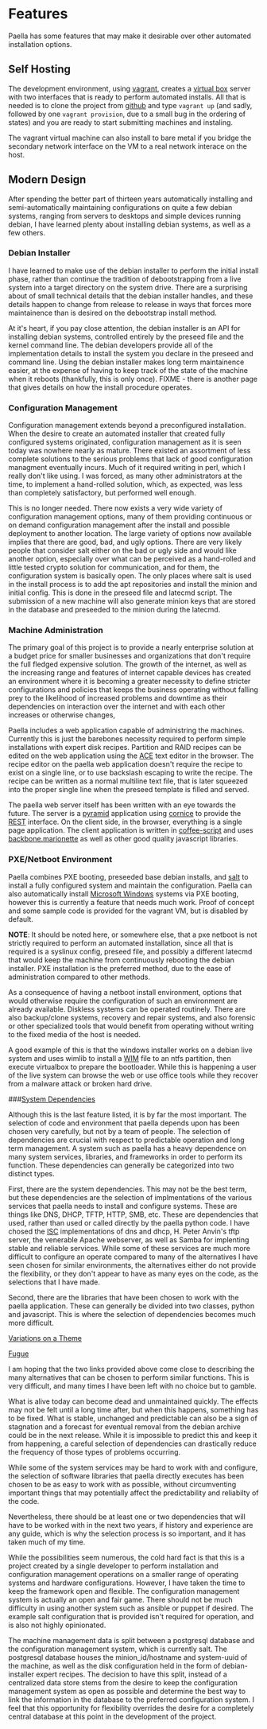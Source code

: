 # Features


Paella has some features that may make it desirable over other
automated installation options.

## Self Hosting

The development environment, using [vagrant](https://vagrantup.com),
creates a [virtual box](http://virtualbox.org) server with two
interfaces that is ready to perform automated installs.  All that
is needed is to clone the project from [github](https://github.com)
and type `vagrant up` (and sadly,
followed by one `vagrant provision`, due to a small bug in the ordering
of states) and you are ready to start submitting machines and instaling.

The vagrant virtual machine can also install to bare metal if you bridge the
secondary network interface on the VM to a real network interace on the host.

## Modern Design

After spending the better part of thirteen years automatically installing and
semi-automatically maintaining configurations on quite a few debian systems,
ranging from servers to desktops and simple devices running debian, I have
learned plenty about installing debian systems, as well as a few others.

### Debian Installer

I have learned to make use of the debian installer to perform the initial
install phase, rather than continue the tradition of debootstrapping from
a live system into a target directory on the system drive.  There are a
surprising about of small technical details that the debian installer handles,
and these details happen to change from release to release in ways that
forces more maintainence than is desired on the debootstrap install
method.

At it's heart, if you pay close attention, the debian installer is an API for
installing debian systems, controlled entirely by the preseed file and the
kernel command line.  The debian developers provide all of the implementation
details to install the system you declare in the preseed and command line.
Using the debian installer makes long term maintainence easier, at the
expense of having to keep track of the state of the machine when it
reboots (thankfully, this is only once).  FIXME - there is another page
that gives details on how the install procedure operates.

### Configuration Management

Configuration management extends beyond a preconfigured installation.  When
the desire to create an automated installer that created fully configured
systems originated, configuration management as it is seen today was
nowhere nearly as mature.  There existed an assortment
of less complete solutions to the serious problems that lack of good
configuration managment eventually incurs.  Much of it required writing
in perl, which I really don't like using.  I was forced, as many other
administrators at the time, to implement a hand-rolled solution, which,
as expected, was less than completely satisfactory, but performed
well enough.

This is no longer needed.  There now exists a very wide variety of
configuration management options, many of them providing continuous or on
demand configuration management after the install and possible deployment
to another location.  The large variety of options now available implies
that there are good, bad, and ugly options.  There are very likely people
that consider salt either on the bad or ugly side and would
like another option, especially over what can be perceived as a hand-rolled and
little tested crypto solution for communication, and for them, the configuration
system is basically open.  The only places where salt is used in the
install process is to add the apt repositories and install the minion and
initial config.  This is done in the preseed file and latecmd script.
The submission of a new machine will also generate minion keys that are
stored in the database and preseeded to the minion during the latecmd.

### Machine Administration

The primary goal of this project is to provide a nearly enterprise solution at a
budget price for smaller businesses and organizations that don't require the
full fledged expensive solution.  The growth of the internet, as well as the
increasing range and features of internet capable devices has created an
environment where it is becoming a greater necessity to define stricter
configurations and policies that keeps the business operating without
falling prey to the likelihood of increased problems and downtime as their
dependencies on interaction over the internet and with each other increases or
otherwise changes,

Paella includes a web application capable of administring the machines.
Currently this is just the barebones necessity required to perform simple
installations with expert disk recipes.  Partition and RAID recipes
can be edited on the web application using the
[ACE](http://ace.c9.io/#nav=about) text editor in the browser.  The recipe
editor on the paella web application doesn't require the recipe to exist
on a single line, or
to use backslash escaping to write the recipe.  The recipe can be written as a
normal multiline text file, that is later squeezed into the proper single line
when the preseed template is filled and served.

The paella web server itself has been written with an eye towards the
future.  The server is a [pyramid](http://www.pylonsproject.org/)
application using [cornice](https://github.com/mozilla-services/cornice) to
provide the
[REST](http://en.wikipedia.org/wiki/Representational_state_transfer)
interface.  On the client side, in the browser,
everything is a single page application.  The client application is written in
[coffee-script](http://coffeescript.org) and
uses [backbone.marionette](http://marionettejs.com/) as well as
other good quality javascript libraries.

### PXE/Netboot Environment

Paella combines PXE booting, preseeded base debian 
installs, and [salt](https://saltstack.com) to install a fully configured 
system and maintain the configuration.  Paella can also automatically install
[Microsoft Windows](https://microsoft.com) systems via PXE booting, however this
is currently a feature that needs much work.  Proof of concept and some
sample code is provided for the vagrant VM, but is disabled by default.

**NOTE**: It should be noted here, or somewhere else, that a pxe netboot is not
strictly required to perform an automated installation, since all that is
required is a syslinux config, preseed file, and possibly a different latecmd that
would keep the machine from continuously rebooting the debian installer.  PXE
installation is the preferred method, due to the ease of administration compared
to other methods.

As a consequence of having a netboot install environment, options that would
otherwise require the configuration of such an environment are already
available.  Diskless systems can be operated routinely.  There are also
backup/clone systems, recovery and repair systems, and also forensic or
other specialized tools that would benefit from operating without writing to
the fixed media of the host is needed.

A good example of this is that the windows installer works on a debian live
system and uses wimlib to install a
[WIM](http://en.wikipedia.org/wiki/Windows_Imaging_Format) file to an
ntfs partition,
then execute virtualbox to prepare the bootloader.  While this is happening
a user of the live system can browse the web or use office tools while they
recover from a malware attack or broken hard drive.

###[System Dependencies](#pages/sysdeps)

Although this is the last feature listed, it is by far the most important.
The selection of code and environment that paella depends upon has
been chosen very carefully, but not by a team of people.  The
selection of dependencies are crucial with respect to predictable
operation and long term management.  A system such as
paella has a heavy dependence on many system services, libraries, and
frameworks in order to perform its function.  These dependencies can generally
be categorized into two distinct types.

First, there are the system dependencies.  This may not be the best term, but
these dependencies are the selection of implmentations of the various services
that paella needs to install and configure systems.  These are things like DNS,
DHCP, TFTP, HTTP, SMB, etc.  These are dependencies that used, rather than
used or called directly by the paella python code.  I have chosed
the [ISC](http://isc.org) implementations
of dns and dhcp, H. Peter Anvin's tftp server, the venerable Apache webserver,
as well as Samba for implenting stable and reliable services.  While some of
these services are much more difficult to configure an operate compared to
many of the alternatives I have seen chosen for similar environments, the
alternatives either do not provide the flexibility, or they don't appear to have
as many eyes on the code, as the selections that I have made.

Second, there are the libraries that have been chosen to work with the
paella application.  These can generally be divided into two classes, python
and javascript.  This is where the selection of dependencies becomes much
more difficult.

[Variations on a Theme](http://en.wikipedia.org/wiki/Variations_on_a_Theme)

[Fugue](http://en.wikipedia.org/wiki/Fugue)

I am hoping that the two links provided above come close to describing
the many alternatives that can be chosen to perform similar functions.  This
is very difficult, and many times I have been left with no choice but to gamble.

What is alive today can become dead and unmaintained quickly.  The effects
may not be felt until a long time after, but when this happens, something
has to be fixed.  What is stable, unchanged and predictable can also be
a sign of stagnation and a forecast for eventual removal from the
debian archive could be in the next release.  While it is impossible to
predict this and keep it from happening, a careful selection of dependencies
can drastically reduce the frequency of those types of problems occurring.

While some of the system services may be hard to work with and configure, the
selection of software libraries that paella directly executes has been chosen
to be as easy to work with as possible, without circumventing important things
that may potentially affect the predictability and reliabilty of the code.

Nevertheless, there should be at least one or two dependencies that will
have to be worked with in the next two years, if history and experience are
any guide, which is why the selection process is so important, and it has
taken much of my time.


While the possibilities seem numerous, the cold hard fact is that this is a
project created by a single developer to perform installation and configuration
management operations on a smaller range of operating systems and
hardware configurations.  However, I have taken the time to keep the
framework open and flexible.  The configuration management system is
actually an open and fair game.  There should not be much difficulty in
using another system such as ansible or puppet if desired.  The example
salt configuration that is provided isn't required for operation, and is also
not highly opinionated.

The machine management data is split between a postgresql database
and the configuration management system, which is currently salt.  The
postgresql database houses the minion_id/hostname and system-uuid
of the machine, as well as the disk configuration held in the form of
debian-installer expert recipes.  The decision to have this split, instead
of a centralized data store stems from the desire to keep the configuration
management system as open as possible and determine the best way
to link the information in the database to the preferred configuration
system.  I feel that this opportunity for flexibility overrides the desire for
a completely central database at this point in the development of the
project.
